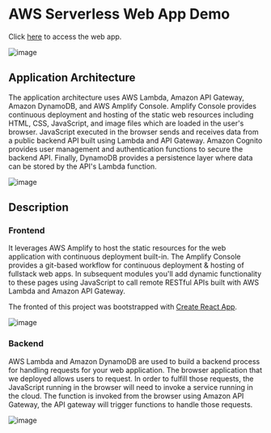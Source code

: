 # AWS Serverless Web App Demo

Click [here](https://master.d2b0dfythxo1sz.amplifyapp.com/) to access the web app.

![image](https://user-images.githubusercontent.com/17631776/120613346-bd922500-c488-11eb-941f-d02e3027e49a.png)


## Application Architecture

The application architecture uses AWS Lambda, Amazon API Gateway, Amazon DynamoDB, and AWS Amplify Console. Amplify Console provides continuous deployment and hosting of the static web resources including HTML, CSS, JavaScript, and image files which are loaded in the user's browser. JavaScript executed in the browser sends and receives data from a public backend API built using Lambda and API Gateway. Amazon Cognito provides user management and authentication functions to secure the backend API. Finally, DynamoDB provides a persistence layer where data can be stored by the API's Lambda function.

![image](https://user-images.githubusercontent.com/17631776/120604245-6f2c5880-c47f-11eb-9d63-c6a197946c39.png)


## Description

### Frontend
It leverages AWS Amplify to host the static resources for the web application with continuous deployment built-in. The Amplify Console provides a git-based workflow for continuous deployment & hosting of fullstack web apps. In subsequent modules you'll add dynamic functionality to these pages using JavaScript to call remote RESTful APIs built with AWS Lambda and Amazon API Gateway.

The fronted of this project was bootstrapped with [Create React App](https://github.com/facebook/create-react-app). 

![image](https://user-images.githubusercontent.com/17631776/120603547-bebe5480-c47e-11eb-9c4a-f085a0aa242f.png)

### Backend
AWS Lambda and Amazon DynamoDB are used to build a backend process for handling requests for your web application. The browser application that we deployed allows users to request. In order to fulfill those requests, the JavaScript running in the browser will need to invoke a service running in the cloud. The function is invoked from the browser using Amazon API Gateway, the API gateway will trigger functions to handle those requests.

![image](https://user-images.githubusercontent.com/17631776/120606053-5755d400-c481-11eb-893a-f59be522d44d.png)










